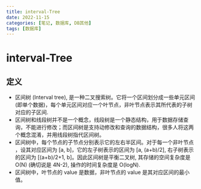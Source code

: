 ```yaml
---
title: interval-Tree
date: 2022-11-15
categories: [笔记, 数据库, DB其他]
tags: [数据库]
---
```


# interval-Tree

## 定义

* 区间树 (Interval tree), 是一种二叉搜索树。它将一个区间划分成一些单元区间 (即单个数据)，每个单元区间对应一个叶节点，非叶节点表示其所代表的子树对应的子区间.
* 区间树和线段树并不是一个概念，线段树是一个静态结构，用于数据存储查询，不能进行修改；而区间树是支持动修改和查询的数据结构，很多人将这两个概念混淆，并用线段树指代区间树。
* 区间树中，每个节点的子节点分别表示它的左右半区间。对于每一个非叶节点 ，设其对应区间为 [a, b]，它的左子树表示的区间为 [a, (a+b)/2], 右子树表示的区间为 [(a+b)/2+1, b]。因此区间树是平衡二叉树, 其存储的空间复杂度是 O(N) (确切说是 4N-2), 操作的时间复杂度是 O(logN).
* 区间树中，叶节点的 value 是数据，非叶节点的 value 是其对应区间的最小值。
